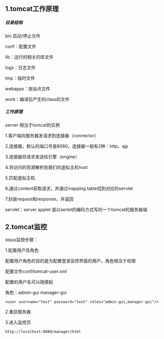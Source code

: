 ## 1.tomcat工作原理

##### 目录结构

bin 启动/停止文件

conf：配置文件

lib：运行的相关的库文件

logs：日志文件

tmp：临时文件

webapps：放站点文件

work：编译后产生的class的文件

##### 工作原理

server 相当于tomcat的实例

1.客户端向服务器发请求到连接器（connector）

2.连接器，默认的端口号是8080，连接器一般有2种：http，ajp

3.连接器将请求发送给引擎（engine）

4.将访问的资源解析到我们的虚拟主机host

5.匹配虚拟主机

6.通过context获取请求，并通过mapping table找到对应的servlet

7.封装request和response，并返回

servlet：server applet   是以serlet的编码方式写的一个tomcat的服务器端

## 2.tomcat监控

staus监控步骤：

1.配置用户及角色

配置用户角色的目的是为配置登录监控界面的用户，角色相当于权限

配置文件conf/tomcat-user.xml

配置的用户名可以随便起

角色：admin-gui   manager-gui

```
<user username="test" password="test" roles="admin-gui,manager-gui"/>
```

2.重启服务器

3.进入监控页

```
http://localhost:8080/manager/html
```

